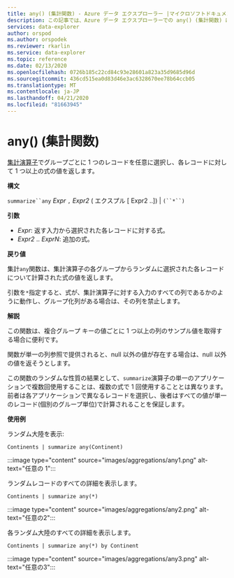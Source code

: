 ```yaml
---
title: any() (集計関数) - Azure データ エクスプローラー |マイクロソフトドキュメント
description: この記事では、Azure データ エクスプローラーでの any() (集計関数) について説明します。
services: data-explorer
author: orspod
ms.author: orspodek
ms.reviewer: rkarlin
ms.service: data-explorer
ms.topic: reference
ms.date: 02/13/2020
ms.openlocfilehash: 0726b185c22cd84c93e28601a823a35d9685d96d
ms.sourcegitcommit: 436cd515ea0d83d46e3ac6328670ee78b64ccb05
ms.translationtype: MT
ms.contentlocale: ja-JP
ms.lasthandoff: 04/21/2020
ms.locfileid: "81663945"
---
```

# <a name="any-aggregation-function"></a>any() (集計関数)

[集計演算子](summarizeoperator.md)でグループごとに 1 つのレコードを任意に選択し、各レコードに対して 1 つ以上の式の値を返します。

**構文**

`summarize``any` *Expr* `,` *Expr2* ( エクスプル [ Expr2 ..]) | `(``*``)`

**引数**

* *Expr*: 返す入力から選択された各レコードに対する式。
* *Expr2* .. *ExprN*: 追加の式。

**戻り値**

集計`any`関数は、集計演算子の各グループからランダムに選択された各レコードについて計算された式の値を返します。

引数を`*`指定すると、式が、集計演算子に対する入力のすべての列であるかのように動作し、グループ化列がある場合は、その列を禁止します。

**解説**

この関数は、複合グループ キーの値ごとに 1 つ以上の列のサンプル値を取得する場合に便利です。

関数が単一の列参照で提供されると、null 以外の値が存在する場合は、null 以外の値を返そうとします。

この関数のランダムな性質の結果として、`summarize`演算子の単一のアプリケーションで複数回使用することは、複数の式で 1 回使用することとは異なります。 前者は各アプリケーションで異なるレコードを選択し、後者はすべての値が単一のレコード(個別のグループ単位)で計算されることを保証します。

**使用例**

ランダム大陸を表示:

```kusto
Continents | summarize any(Continent)
```

:::image type="content" source="images/aggregations/any1.png" alt-text="任意の 1":::

ランダムレコードのすべての詳細を表示します。

```kusto
Continents | summarize any(*)
```

:::image type="content" source="images/aggregations/any2.png" alt-text="任意の2":::

各ランダム大陸のすべての詳細を表示します。

```kusto
Continents | summarize any(*) by Continent
```

:::image type="content" source="images/aggregations/any3.png" alt-text="任意の3":::
